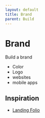 ```yaml
---
layout: default
title: Brand
parent: Build
---
```


# Brand

Build a brand

- Color
- Logo
- websites
- mobile apps

## Inspiration

- [Landing Folio](https://www.landingfolio.com)